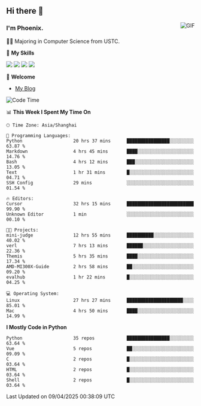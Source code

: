 ## Hi there 👋
<img align="right" alt="GIF" src="https://raw.githubusercontent.com/JoeyBling/JoeyBling/master/pic/pusheencode.gif" />

### I'm Phoenix.

👨‍🎓 Majoring in Computer Science from USTC.

🌟 **My Skills**

![](https://img.shields.io/badge/-Python-3e74a2?style=flat-square&logo=Python&logoColor=fff)
![](https://img.shields.io/badge/-C++-9f62a5?style=flat&logo=cplusplus&logoColor=white)
![](https://img.shields.io/badge/-Linux-185886?style=flat-square&logo=Linux&logoColor=fff)
![](https://img.shields.io/badge/-Rust-ff4136?style=flat-square&logo=Rust&logoColor=fff)

💬 **Welcome**

- [My Blog](https://ysy-phoenix.github.io/)

<!--START_SECTION:waka-->
![Code Time](http://img.shields.io/badge/Code%20Time-1%2C378%20hrs%2026%20mins-blue)

📊 **This Week I Spent My Time On** 

```text
🕑︎ Time Zone: Asia/Shanghai

💬 Programming Languages: 
Python                   20 hrs 37 mins      ████████████████░░░░░░░░░   63.87 % 
Markdown                 4 hrs 45 mins       ████░░░░░░░░░░░░░░░░░░░░░   14.76 % 
Bash                     4 hrs 12 mins       ███░░░░░░░░░░░░░░░░░░░░░░   13.05 % 
Text                     1 hr 31 mins        █░░░░░░░░░░░░░░░░░░░░░░░░   04.71 % 
SSH Config               29 mins             ░░░░░░░░░░░░░░░░░░░░░░░░░   01.54 % 

🔥 Editors: 
Cursor                   32 hrs 15 mins      █████████████████████████   99.90 % 
Unknown Editor           1 min               ░░░░░░░░░░░░░░░░░░░░░░░░░   00.10 % 

🐱‍💻 Projects: 
mini-judge               12 hrs 55 mins      ██████████░░░░░░░░░░░░░░░   40.02 % 
verl                     7 hrs 13 mins       ██████░░░░░░░░░░░░░░░░░░░   22.36 % 
Themis                   5 hrs 35 mins       ████░░░░░░░░░░░░░░░░░░░░░   17.34 % 
AMD-MI300X-Guide         2 hrs 58 mins       ██░░░░░░░░░░░░░░░░░░░░░░░   09.20 % 
evalhub                  1 hr 22 mins        █░░░░░░░░░░░░░░░░░░░░░░░░   04.25 % 

💻 Operating System: 
Linux                    27 hrs 27 mins      █████████████████████░░░░   85.01 % 
Mac                      4 hrs 50 mins       ████░░░░░░░░░░░░░░░░░░░░░   14.99 % 
```

**I Mostly Code in Python** 

```text
Python                   35 repos            ████████████████░░░░░░░░░   63.64 % 
Vue                      5 repos             ██░░░░░░░░░░░░░░░░░░░░░░░   09.09 % 
C                        2 repos             █░░░░░░░░░░░░░░░░░░░░░░░░   03.64 % 
HTML                     2 repos             █░░░░░░░░░░░░░░░░░░░░░░░░   03.64 % 
Shell                    2 repos             █░░░░░░░░░░░░░░░░░░░░░░░░   03.64 % 
```




 Last Updated on 09/04/2025 00:38:09 UTC
<!--END_SECTION:waka-->

<!--
**ysy-phoenix/ysy-phoenix** is a ✨ _special_ ✨ repository because its `README.md` (this file) appears on your GitHub profile.

Here are some ideas to get you started:

- 🔭 I’m currently working on ...
- 🌱 I’m currently learning ...
- 👯 I’m looking to collaborate on ...
- 🤔 I’m looking for help with ...
- 💬 Ask me about ...
- 📫 How to reach me: ...
- 😄 Pronouns: ...
- ⚡ Fun fact: ...
-->
